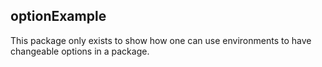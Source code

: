 ## optionExample

This package only exists to show how one can use environments to have
changeable options in a package.
